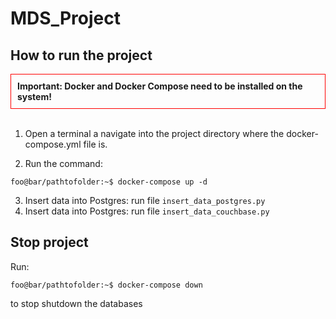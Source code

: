 # MDS_Project

## How to run the project

<div style="border:1px solid #f00; padding:10px; background-color:;">
  <strong>Important: Docker and Docker Compose need to be installed on the system! </strong> 
</div>

<br>

1. Open a terminal a navigate into the project directory where the docker-compose.yml file is.

2. Run the command:
```console
foo@bar/pathtofolder:~$ docker-compose up -d
```
3. Insert data into Postgres: run file ```insert_data_postgres.py```
4. Insert data into Postgres: run file ```insert_data_couchbase.py```

## Stop project

Run:
```console
foo@bar/pathtofolder:~$ docker-compose down
```
to stop shutdown the databases